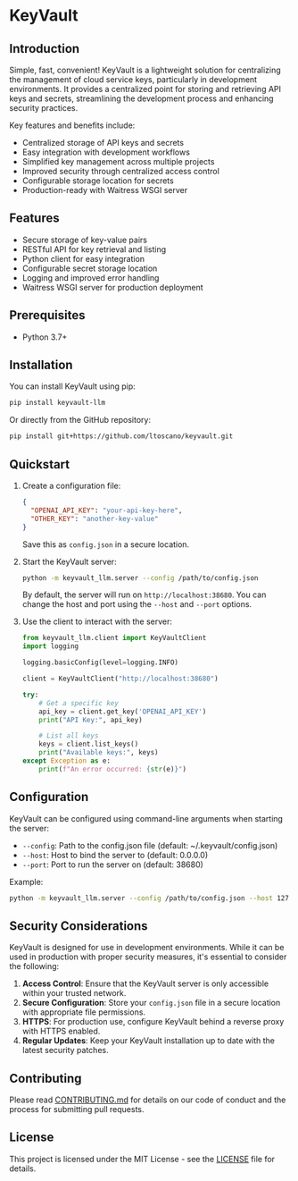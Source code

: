 # KeyVault

## Introduction

Simple, fast, convenient! KeyVault is a lightweight solution for centralizing the management of cloud service keys, particularly in development environments. It provides a centralized point for storing and retrieving API keys and secrets, streamlining the development process and enhancing security practices.

Key features and benefits include:

- Centralized storage of API keys and secrets
- Easy integration with development workflows
- Simplified key management across multiple projects
- Improved security through centralized access control
- Configurable storage location for secrets
- Production-ready with Waitress WSGI server

## Features

- Secure storage of key-value pairs
- RESTful API for key retrieval and listing
- Python client for easy integration
- Configurable secret storage location
- Logging and improved error handling
- Waitress WSGI server for production deployment

## Prerequisites

- Python 3.7+

## Installation

You can install KeyVault using pip:

```bash
pip install keyvault-llm
```

Or directly from the GitHub repository:

```bash
pip install git+https://github.com/ltoscano/keyvault.git
```

## Quickstart

1. Create a configuration file:

   ```json
   {
     "OPENAI_API_KEY": "your-api-key-here",
     "OTHER_KEY": "another-key-value"
   }
   ```

   Save this as `config.json` in a secure location.

2. Start the KeyVault server:

   ```bash
   python -m keyvault_llm.server --config /path/to/config.json
   ```

   By default, the server will run on `http://localhost:38680`. You can change the host and port using the `--host` and `--port` options.

3. Use the client to interact with the server:

   ```python
   from keyvault_llm.client import KeyVaultClient
   import logging

   logging.basicConfig(level=logging.INFO)

   client = KeyVaultClient("http://localhost:38680")

   try:
       # Get a specific key
       api_key = client.get_key('OPENAI_API_KEY')
       print("API Key:", api_key)

       # List all keys
       keys = client.list_keys()
       print("Available keys:", keys)
   except Exception as e:
       print(f"An error occurred: {str(e)}")
   ```

## Configuration

KeyVault can be configured using command-line arguments when starting the server:

- `--config`: Path to the config.json file (default: ~/.keyvault/config.json)
- `--host`: Host to bind the server to (default: 0.0.0.0)
- `--port`: Port to run the server on (default: 38680)

Example:

```bash
python -m keyvault_llm.server --config /path/to/config.json --host 127.0.0.1 --port 8080
```

## Security Considerations

KeyVault is designed for use in development environments. While it can be used in production with proper security measures, it's essential to consider the following:

1. **Access Control**: Ensure that the KeyVault server is only accessible within your trusted network.
2. **Secure Configuration**: Store your `config.json` file in a secure location with appropriate file permissions.
3. **HTTPS**: For production use, configure KeyVault behind a reverse proxy with HTTPS enabled.
4. **Regular Updates**: Keep your KeyVault installation up to date with the latest security patches.

## Contributing

Please read [CONTRIBUTING.md](CONTRIBUTING.md) for details on our code of conduct and the process for submitting pull requests.

## License

This project is licensed under the MIT License - see the [LICENSE](LICENSE) file for details.
